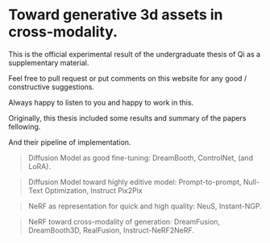# Toward generative 3d assets in cross-modality.

This is the official experimental result of the undergraduate thesis of Qi as a supplementary material.

Feel free to pull request or put comments on this website for any good / constructive suggestions.

Always happy to listen to you and happy to work in this.

Originally, this thesis included some results and summary of the papers fellowing.

And their pipeline of implementation.

> Diffusion Model as good fine-tuning: DreamBooth, ControlNet, (and LoRA).

> Diffusion Model toward highly editive model: Prompt-to-prompt, Null-Text Optimization, Instruct Pix2Pix 

> NeRF as representation for quick and high quality: NeuS, Instant-NGP.

> NeRF toward cross-modality of generation: DreamFusion, DreamBooth3D, RealFusion, Instruct-NeRF2NeRF.
